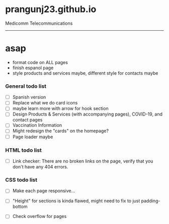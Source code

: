 # prangunj23.github.io
Medicomm Telecommunications

---
# asap
- format code on ALL pages
- finish espanol page
- style products and services maybe, different style for contacts maybe

### General todo list

- [ ] Spanish version
- [ ] Replace what we do card icons
- [ ] maybe learn more with arrow for hook section
- [ ] Design Products & Services (with accompanying pages), COVID-19, and contact pages
- [ ] Vaccination Information
- [ ] Might redesign the "cards" on the homepage?
- [ ] Page loader maybe

### HTML todo list

- [ ] Link checker: There are no broken links on the page, verify that you don't have any 404 errors.

### CSS todo list
- [ ] Make each page responsive...
- [ ] "Height" for sections is kinda flawed, might need to fix to just padding-bottom
- [ ] Check overflow for pages


